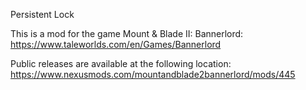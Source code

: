 Persistent Lock

This is a mod for the game Mount & Blade II: Bannerlord: https://www.taleworlds.com/en/Games/Bannerlord

Public releases are available at the following location: https://www.nexusmods.com/mountandblade2bannerlord/mods/445
